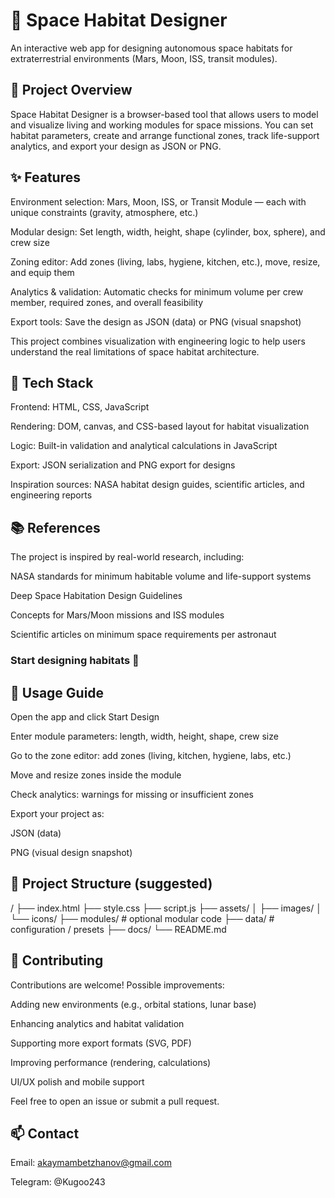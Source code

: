 # 🚀 Space Habitat Designer

An interactive web app for designing autonomous space habitats for extraterrestrial environments (Mars, Moon, ISS, transit modules).

## 📄 Project Overview

Space Habitat Designer is a browser-based tool that allows users to model and visualize living and working modules for space missions.
You can set habitat parameters, create and arrange functional zones, track life-support analytics, and export your design as JSON or PNG.

## ✨ Features

Environment selection: Mars, Moon, ISS, or Transit Module — each with unique constraints (gravity, atmosphere, etc.)

Modular design: Set length, width, height, shape (cylinder, box, sphere), and crew size

Zoning editor: Add zones (living, labs, hygiene, kitchen, etc.), move, resize, and equip them

Analytics & validation: Automatic checks for minimum volume per crew member, required zones, and overall feasibility

Export tools: Save the design as JSON (data) or PNG (visual snapshot)

This project combines visualization with engineering logic to help users understand the real limitations of space habitat architecture.

## 🧩 Tech Stack

Frontend: HTML, CSS, JavaScript

Rendering: DOM, canvas, and CSS-based layout for habitat visualization

Logic: Built-in validation and analytical calculations in JavaScript

Export: JSON serialization and PNG export for designs

Inspiration sources: NASA habitat design guides, scientific articles, and engineering reports

## 📚 References

The project is inspired by real-world research, including:

NASA standards for minimum habitable volume and life-support systems

Deep Space Habitation Design Guidelines

Concepts for Mars/Moon missions and ISS modules

Scientific articles on minimum space requirements per astronaut

### Start designing habitats 🚀

## 🚀 Usage Guide

Open the app and click Start Design

Enter module parameters: length, width, height, shape, crew size

Go to the zone editor: add zones (living, kitchen, hygiene, labs, etc.)

Move and resize zones inside the module

Check analytics: warnings for missing or insufficient zones

Export your project as:

JSON (data)

PNG (visual design snapshot)

## 📂 Project Structure (suggested)
/
├── index.html
├── style.css
├── script.js
├── assets/
│   ├── images/
│   └── icons/
├── modules/        # optional modular code
├── data/           # configuration / presets
├── docs/
└── README.md

## 🤝 Contributing

Contributions are welcome! Possible improvements:

Adding new environments (e.g., orbital stations, lunar base)

Enhancing analytics and habitat validation

Supporting more export formats (SVG, PDF)

Improving performance (rendering, calculations)

UI/UX polish and mobile support

Feel free to open an issue or submit a pull request.

## 📫 Contact

Email: akaymambetzhanov@gmail.com

Telegram: @Kugoo243

